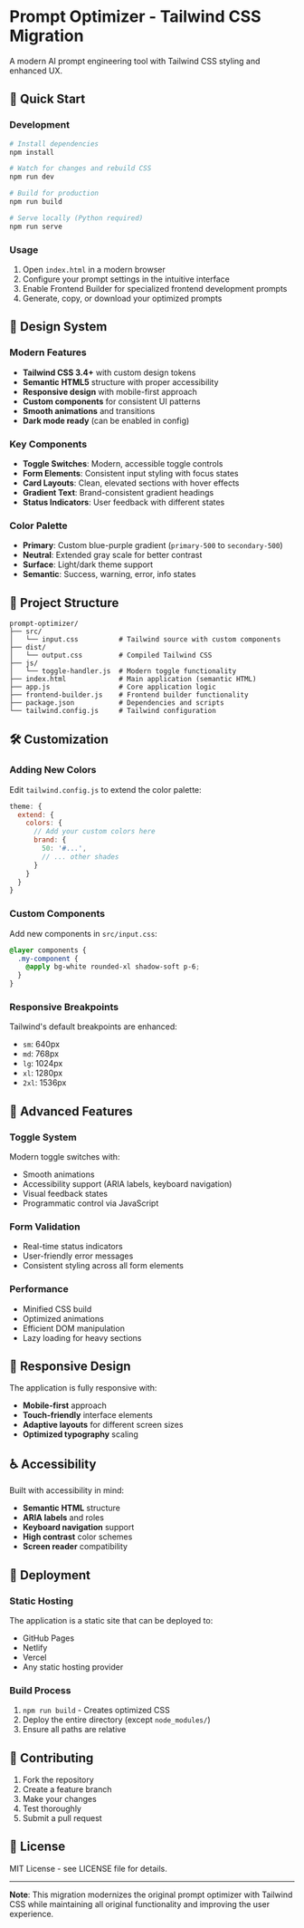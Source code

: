# Prompt Optimizer - Tailwind CSS Migration

A modern AI prompt engineering tool with Tailwind CSS styling and enhanced UX.

## 🚀 Quick Start

### Development
```bash
# Install dependencies
npm install

# Watch for changes and rebuild CSS
npm run dev

# Build for production
npm run build

# Serve locally (Python required)
npm run serve
```

### Usage
1. Open `index.html` in a modern browser
2. Configure your prompt settings in the intuitive interface
3. Enable Frontend Builder for specialized frontend development prompts
4. Generate, copy, or download your optimized prompts

## 🎨 Design System

### Modern Features
- **Tailwind CSS 3.4+** with custom design tokens
- **Semantic HTML5** structure with proper accessibility
- **Responsive design** with mobile-first approach
- **Custom components** for consistent UI patterns
- **Smooth animations** and transitions
- **Dark mode ready** (can be enabled in config)

### Key Components
- **Toggle Switches**: Modern, accessible toggle controls
- **Form Elements**: Consistent input styling with focus states
- **Card Layouts**: Clean, elevated sections with hover effects
- **Gradient Text**: Brand-consistent gradient headings
- **Status Indicators**: User feedback with different states

### Color Palette
- **Primary**: Custom blue-purple gradient (`primary-500` to `secondary-500`)
- **Neutral**: Extended gray scale for better contrast
- **Surface**: Light/dark theme support
- **Semantic**: Success, warning, error, info states

## 📁 Project Structure

```
prompt-optimizer/
├── src/
│   └── input.css          # Tailwind source with custom components
├── dist/
│   └── output.css         # Compiled Tailwind CSS
├── js/
│   └── toggle-handler.js  # Modern toggle functionality
├── index.html             # Main application (semantic HTML)
├── app.js                 # Core application logic
├── frontend-builder.js    # Frontend builder functionality
├── package.json           # Dependencies and scripts
└── tailwind.config.js     # Tailwind configuration
```

## 🛠️ Customization

### Adding New Colors
Edit `tailwind.config.js` to extend the color palette:

```javascript
theme: {
  extend: {
    colors: {
      // Add your custom colors here
      brand: {
        50: '#...',
        // ... other shades
      }
    }
  }
}
```

### Custom Components
Add new components in `src/input.css`:

```css
@layer components {
  .my-component {
    @apply bg-white rounded-xl shadow-soft p-6;
  }
}
```

### Responsive Breakpoints
Tailwind's default breakpoints are enhanced:
- `sm`: 640px
- `md`: 768px  
- `lg`: 1024px
- `xl`: 1280px
- `2xl`: 1536px

## 🔧 Advanced Features

### Toggle System
Modern toggle switches with:
- Smooth animations
- Accessibility support (ARIA labels, keyboard navigation)
- Visual feedback states
- Programmatic control via JavaScript

### Form Validation
- Real-time status indicators
- User-friendly error messages
- Consistent styling across all form elements

### Performance
- Minified CSS build
- Optimized animations
- Efficient DOM manipulation
- Lazy loading for heavy sections

## 📱 Responsive Design

The application is fully responsive with:
- **Mobile-first** approach
- **Touch-friendly** interface elements
- **Adaptive layouts** for different screen sizes
- **Optimized typography** scaling

## ♿ Accessibility

Built with accessibility in mind:
- **Semantic HTML** structure
- **ARIA labels** and roles
- **Keyboard navigation** support
- **High contrast** color schemes
- **Screen reader** compatibility

## 🚀 Deployment

### Static Hosting
The application is a static site that can be deployed to:
- GitHub Pages
- Netlify
- Vercel
- Any static hosting provider

### Build Process
1. `npm run build` - Creates optimized CSS
2. Deploy the entire directory (except `node_modules/`)
3. Ensure all paths are relative

## 🤝 Contributing

1. Fork the repository
2. Create a feature branch
3. Make your changes
4. Test thoroughly
5. Submit a pull request

## 📄 License

MIT License - see LICENSE file for details.

---

**Note**: This migration modernizes the original prompt optimizer with Tailwind CSS while maintaining all original functionality and improving the user experience.